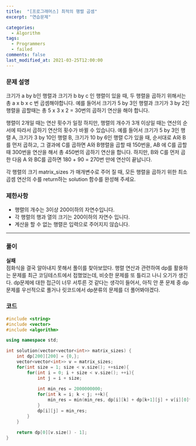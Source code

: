 ```yaml
---
title:  "[프로그래머스] 최적의 행렬 곱셈"
excerpt: "연습문제"

categories:
  - Algorithm
tags:
  - Programmers
  - failed
comments: false
last_modified_at: 2021-03-25T12:00:00
---
```

### 문제 설명
크기가 a by b인 행렬과 크기가 b by c 인 행렬이 있을 때, 두 행렬을 곱하기 위해서는 총 a x b x c 번 곱셈해야합니다.
예를 들어서 크기가 5 by 3인 행렬과 크기가 3 by 2인 행렬을 곱할때는 총 5 x 3 x 2 = 30번의 곱하기 연산을 해야 합니다.

행렬이 2개일 때는 연산 횟수가 일정 하지만, 행렬의 개수가 3개 이상일 때는 연산의 순서에 따라서 곱하기 연산의 횟수가 바뀔 수 있습니다. 예를 들어서 크기가 5 by 3인 행렬 A, 크기가 3 by 10인 행렬 B, 크기가 10 by 6인 행렬 C가 있을 때, 순서대로 A와 B를 먼저 곱하고, 그 결과에 C를 곱하면 A와 B행렬을 곱할 때 150번을, AB 에 C를 곱할 때 300번을 연산을 해서 총 450번의 곱하기 연산을 합니다. 하지만, B와 C를 먼저 곱한 다음 A 와 BC를 곱하면 180 + 90 = 270번 만에 연산이 끝납니다.

각 행렬의 크기 matrix_sizes 가 매개변수로 주어 질 때, 모든 행렬을 곱하기 위한 최소 곱셈 연산의 수를 return하는 solution 함수를 완성해 주세요.

### 제한사항
- 행렬의 개수는 3이상 200이하의 자연수입니다.
- 각 행렬의 행과 열의 크기는 200이하의 자연수 입니다.
- 계산을 할 수 없는 행렬은 입력으로 주어지지 않습니다.

---
### 풀이
**실패**  
점화식을 결국 알아내지 못해서 풀이를 찾아보았다. 행렬 연산과 관련하여 dp를 활용하는 문제를 최근 코딩테스트에서 접했었는데, 비슷한 문제를 또 틀리고 나니 오기가 생긴다. dp문제에 대한 접근이 너무 서투른 것 같다는 생각이 들어서, 아직 안 푼 문제 중 dp문제를 우선적으로 풀거나 릿코드에서 dp분류의 문제를 더 풀어봐야겠다.

### 코드
```c++
#include <string>
#include <vector>
#include <algorithm>

using namespace std;

int solution(vector<vector<int>> matrix_sizes) {
    int dp[200][200] = {0,};
    vector<vector<int>> v = matrix_sizes;
    for(int size = 1; size < v.size(); ++size){
        for(int i = 0; i + size < v.size(); ++i){
            int j = i + size;
            
            int min_res = 2000000000;
            for(int k = i; k < j; ++k){
                min_res = min(min_res, dp[i][k] + dp[k+1][j] + v[i][0]*v[k][1]*v[j][1]);
            }
            dp[i][j] = min_res;
        }
    }
    
    return dp[0][v.size() - 1];
}
```